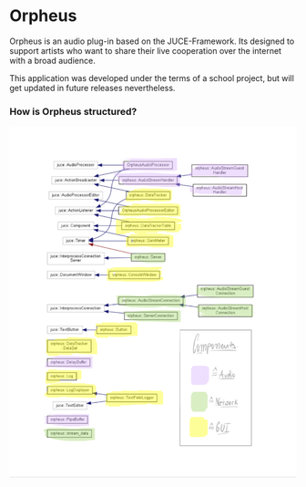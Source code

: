 # Orpheus
Orpheus is an audio plug-in based on the JUCE-Framework. Its designed to support artists who want to share their live cooperation over the internet with a broad audience.

This application was developed under the terms of a school project, but will get updated in future releases nevertheless.

### How is Orpheus structured?
![alt text](https://github.com/chrigervi/Orpheus/blob/master/AdditionalResources/orpheus-components-graph.png?raw=true)
